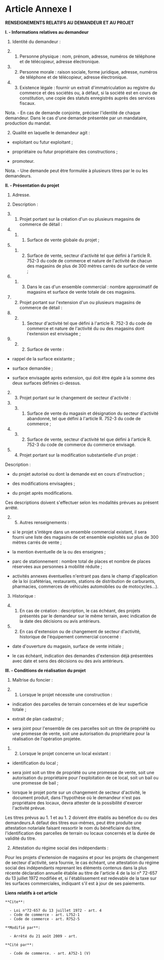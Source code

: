 # Article Annexe I

**RENSEIGNEMENTS RELATIFS AU DEMANDEUR ET AU PROJET**

**I. - Informations relatives au demandeur**

1. Identité du demandeur : 

1. 1. Personne physique : nom, prénom, adresse, numéros de téléphone et de télécopieur, adresse électronique. 

1. 2. Personne morale : raison sociale, forme juridique, adresse, numéros de téléphone et de télécopieur, adresse
électronique. 

1. 3. Existence légale : fournir un extrait d'immatriculation au registre du commerce et des sociétés ou, à défaut, si la
société est en cours de constitution, une copie des statuts enregistrés auprès des services fiscaux. 

Nota. - En cas de demande conjointe, préciser l'identité de chaque demandeur. Dans le cas d'une demande présentée par un
mandataire, production du mandat. 

2. Qualité en laquelle le demandeur agit : 

- exploitant ou futur exploitant ; 

- propriétaire ou futur propriétaire des constructions ; 

- promoteur. 

Nota. - Une demande peut être formulée à plusieurs titres par le ou les demandeurs. 

**II. - Présentation du projet**

1. Adresse. 

2. Description : 

2. 1. Projet portant sur la création d'un ou plusieurs magasins de commerce de détail : 

2. 1. 1. Surface de vente globale du projet ; 

2. 1. 2. Surface de vente, secteur d'activité tel que défini à l'article R. 752-3 du code de commerce et nature de l'activité
de chacun des magasins de plus de 300 mètres carrés de surface de vente ; 

2. 1. 3. Dans le cas d'un ensemble commercial : nombre approximatif de magasins et surface de vente totale de ces magasins. 

2. 2. Projet portant sur l'extension d'un ou plusieurs magasins de commerce de détail : 

2. 2. 1. Secteur d'activité tel que défini à l'article R. 752-3 du code de commerce et nature de l'activité du ou des
magasins dont l'extension est envisagée ; 

2. 2. 2. Surface de vente : 

- rappel de la surface existante ; 

- surface demandée ; 

- surface envisagée après extension, qui doit être égale à la somme des deux surfaces définies ci-dessus. 

2. 3. Projet portant sur le changement de secteur d'activité : 

2. 3. 1. Surface de vente du magasin et désignation du secteur d'activité abandonné, tel que défini à l'article R. 752-3 du
code de commerce ; 

2. 3. 2. Surface de vente, secteur d'activité tel que défini à l'article R. 752-3 du code de commerce du commerce envisagé. 

2. 4. Projet portant sur la modification substantielle d'un projet : 

Description : 

- du projet autorisé ou dont la demande est en cours d'instruction ; 

- des modifications envisagées ; 

- du projet après modifications. 

Ces descriptions doivent s'effectuer selon les modalités prévues au présent arrêté. 

2. 5. Autres renseignements : 

- si le projet s'intègre dans un ensemble commercial existant, il sera fourni une liste des magasins de cet ensemble
exploités sur plus de 300 mètres carrés de vente ; 

- la mention éventuelle de la ou des enseignes ; 

- parc de stationnement : nombre total de places et nombre de places réservées aux personnes à mobilité réduite ; 

- activités annexes éventuelles n'entrant pas dans le champ d'application de la loi (cafétérias, restaurants, stations de
distribution de carburants, pharmacies, commerces de véhicules automobiles ou de motocycles...). 

3. Historique : 

3. 1. En cas de création : description, le cas échéant, des projets présentés par le demandeur sur le même terrain, avec
indication de la date des décisions ou avis antérieurs. 

3. 2. En cas d'extension ou de changement de secteur d'activité, historique de l'équipement commercial concerné : 

- date d'ouverture du magasin, surface de vente initiale ; 

- le cas échéant, indication des demandes d'extension déjà présentées avec date et sens des décisions ou des avis
antérieurs. 

**III. - Conditions de réalisation du projet**

1. Maîtrise du foncier : 

1. 1. Lorsque le projet nécessite une construction : 

- indication des parcelles de terrain concernées et de leur superficie totale ; 

- extrait de plan cadastral ; 

- sera joint pour l'ensemble de ces parcelles soit un titre de propriété ou une promesse de vente, soit une autorisation du
propriétaire pour la réalisation de l'opération projetée. 

1. 2. Lorsque le projet concerne un local existant : 

- identification du local ; 

- sera joint soit un titre de propriété ou une promesse de vente, soit une autorisation du propriétaire pour l'exploitation
de ce local, soit un bail ou une promesse de bail ; 

- lorsque le projet porte sur un changement de secteur d'activité, le document produit, dans l'hypothèse où le demandeur
n'est pas propriétaire des locaux, devra attester de la possibilité d'exercer l'activité prévue. 

Les titres prévus au 1. 1 et au 1. 2 doivent être établis au bénéfice du ou des demandeurs.A défaut des titres eux-mêmes,
peut être produite une attestation notariale faisant ressortir le nom du bénéficiaire du titre, l'identification des
parcelles de terrain ou locaux concernés et la durée de validité du titre. 

2. Attestation du régime social des indépendants : 

Pour les projets d'extension de magasins et pour les projets de changement de secteur d'activité, sera fournie, le cas
échéant, une attestation du régime social des indépendants reprenant les éléments contenus dans la plus récente déclaration
annuelle établie au titre de l'article 4 de la loi n° 72-657 du 13 juillet 1972 modifiée et, si l'établissement est redevable
de la taxe sur les surfaces commerciales, indiquant s'il est à jour de ses paiements.

**Liens relatifs à cet article**

	**Cite**:

	  - Loi n°72-657 du 13 juillet 1972 - art. 4
	  - Code de commerce - art. L752-1
	  - Code de commerce - art. R752-5

	**Modifié par**:

	  - Arrêté du 21 août 2009 - art.

	**Cité par**:

	  - Code de commerce. - art. A752-1 (V)
